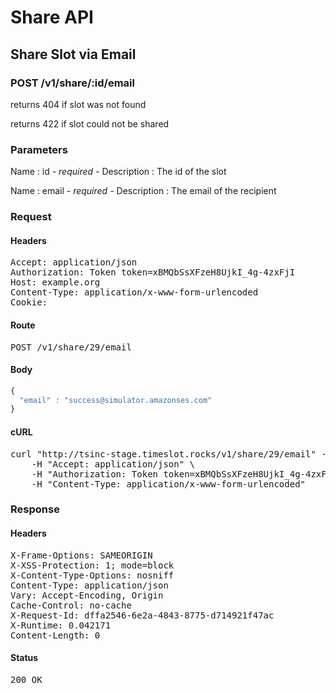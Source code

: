 # Share API

## Share Slot via Email

### POST /v1/share/:id/email

returns 404 if slot was not found

returns 422 if slot could not be shared



### Parameters

Name : id *- required -*
Description : The id of the slot

Name : email *- required -*
Description : The email of the recipient

### Request

#### Headers

<pre>Accept: application/json
Authorization: Token token=xBMQbSsXFzeH8UjkI_4g-4zxFjI
Host: example.org
Content-Type: application/x-www-form-urlencoded
Cookie: </pre>

#### Route

<pre>POST /v1/share/29/email</pre>

#### Body
```javascript
{
  "email" : "success@simulator.amazonses.com"
}
```


#### cURL

<pre class="request">curl &quot;http://tsinc-stage.timeslot.rocks/v1/share/29/email&quot; -d &#39;{&quot;email&quot;:&quot;success@simulator.amazonses.com&quot;}&#39; -X POST \
	-H &quot;Accept: application/json&quot; \
	-H &quot;Authorization: Token token=xBMQbSsXFzeH8UjkI_4g-4zxFjI&quot; \
	-H &quot;Content-Type: application/x-www-form-urlencoded&quot;</pre>

### Response

#### Headers

<pre>X-Frame-Options: SAMEORIGIN
X-XSS-Protection: 1; mode=block
X-Content-Type-Options: nosniff
Content-Type: application/json
Vary: Accept-Encoding, Origin
Cache-Control: no-cache
X-Request-Id: dffa2546-6e2a-4843-8775-d714921f47ac
X-Runtime: 0.042171
Content-Length: 0</pre>

#### Status

<pre>200 OK</pre>

